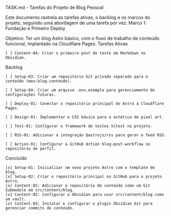 TASK.md - Tarefas do Projeto de Blog Pessoal

Este documento rastreia as tarefas ativas, o backlog e os marcos do projeto, seguindo uma abordagem de uma tarefa por vez.
Marco 1: Fundação e Primeiro Deploy

Objetivo: Ter um blog Astro básico, com o fluxo de trabalho de conteúdo funcional, implantado na Cloudflare Pages.
Tarefas Ativas

    [ ] Content-04: Criar o primeiro post de teste em Markdown no Obsidian.

Backlog

    [ ] Setup-03: Criar um repositório Git privado separado para o conteúdo (meu-blog-conteudo).

    [ ] Setup-04: Criar um arquivo .env.example para gerenciamento de configurações futuras.

    [ ] Deploy-01: Conectar o repositório principal do Astro à Cloudflare Pages.

    [ ] Design-01: Implementar o CSS básico para a estética de pixel art.

    [ ] Test-01: Configurar o framework de testes Vitest no projeto.

    [ ] RSS-01: Adicionar a integração @astrojs/rss para gerar o feed RSS.

    [ ] Action-01: Configurar a GitHub Action blog-post-workflow no repositório de perfil.

Concluído

    [x] Setup-01: Inicializar um novo projeto Astro com o template de blog.
    [x] Setup-02: Criar o repositório principal no GitHub para o projeto Astro.
    [x] Content-01: Adicionar o repositório de conteúdo como um Git Submodule em src/content/blog.
    [x] Content-02: Configurar o Obsidian para usar src/content/blog como um vault.
    [x] Content-03: Instalar e configurar o plugin Obsidian Git para gerenciar commits de conteúdo.

